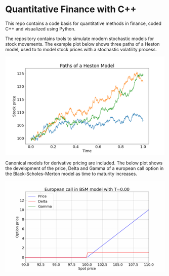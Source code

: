 # Quantitative Finance with C++
This repo contains a code basis for quantitative methods in finance, coded C++ and visualized using Python. 

The repository contains tools to simulate modern stochastic models for stock movements. The example plot below shows three paths of a Heston model, used to to model stock prices with a stochastic volatility process.


![Heston model paths.](Plots/stockPath.png)

Canonical models for derivative pricing are included. The below plot shows the development of the price, Delta and Gamma of a european call option in the Black-Scholes-Merton model as time to maturity increases.

![European call option in BSM model.](Plots/optionPrice.gif)
